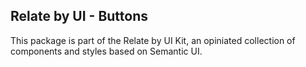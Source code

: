 Relate by UI - Buttons
----------------------

This package is part of the Relate by UI Kit, an opiniated collection of components and styles based on Semantic UI.
